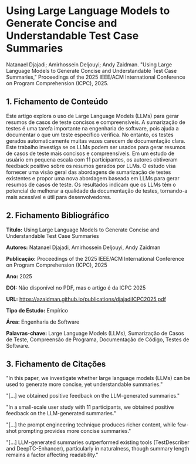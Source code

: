 # Using Large Language Models to Generate Concise and Understandable Test Case Summaries

Natanael Djajadi; Amirhossein Deljouyi; Andy Zaidman. "Using Large Language Models to Generate Concise and Understandable Test Case Summaries," Proceedings of the 2025 IEEE/ACM International Conference on Program Comprehension (ICPC), 2025.

## 1. Fichamento de Conteúdo

Este artigo explora o uso de Large Language Models (LLMs) para gerar resumos de casos de teste concisos e compreensíveis. A sumarização de testes é uma tarefa importante na engenharia de software, pois ajuda a documentar o que um teste específico verifica. No entanto, os testes gerados automaticamente muitas vezes carecem de documentação clara. Este trabalho investiga se os LLMs podem ser usados para gerar resumos de casos de teste mais concisos e compreensíveis. Em um estudo de usuário em pequena escala com 11 participantes, os autores obtiveram feedback positivo sobre os resumos gerados por LLMs. O estudo visa fornecer uma visão geral das abordagens de sumarização de testes existentes e propor uma nova abordagem baseada em LLMs para gerar resumos de casos de teste. Os resultados indicam que os LLMs têm o potencial de melhorar a qualidade da documentação de testes, tornando-a mais acessível e útil para desenvolvedores.

## 2. Fichamento Bibliográfico 

**Título:** Using Large Language Models to Generate Concise and Understandable Test Case Summaries

**Autores:** Natanael Djajadi, Amirhossein Deljouyi, Andy Zaidman

**Publicação:** Proceedings of the 2025 IEEE/ACM International Conference on Program Comprehension (ICPC), 2025

**Ano:** 2025

**DOI:** Não disponível no PDF, mas o artigo é da ICPC 2025

**URL:** https://azaidman.github.io/publications/djajadiICPC2025.pdf

**Tipo de Estudo:** Empírico

**Área:** Engenharia de Software

**Palavras-chave:** Large Language Models (LLMs), Sumarização de Casos de Teste, Compreensão de Programa, Documentação de Código, Testes de Software.

## 3. Fichamento de Citações 

"In this paper, we investigate whether large language models (LLMs) can be used to generate more concise, yet understandable summaries."

"[...] we obtained positive feedback on the LLM-generated summaries."

"In a small-scale user study with 11 participants, we obtained positive feedback on the LLM-generated summaries."

"[...] the prompt engineering technique produces richer content, while few-shot prompting provides more concise summaries." 

"[...] LLM-generated summaries outperformed existing tools (TestDescriber and DeepTC-Enhancer), particularly in naturalness, though summary length remains a factor affecting readability." 

